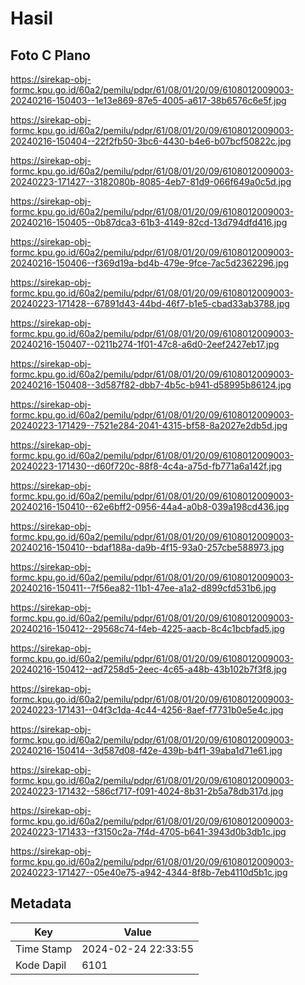 # Hasil

## Foto C Plano

https://sirekap-obj-formc.kpu.go.id/60a2/pemilu/pdpr/61/08/01/20/09/6108012009003-20240216-150403--1e13e869-87e5-4005-a617-38b6576c6e5f.jpg

https://sirekap-obj-formc.kpu.go.id/60a2/pemilu/pdpr/61/08/01/20/09/6108012009003-20240216-150404--22f2fb50-3bc6-4430-b4e6-b07bcf50822c.jpg

https://sirekap-obj-formc.kpu.go.id/60a2/pemilu/pdpr/61/08/01/20/09/6108012009003-20240223-171427--3182080b-8085-4eb7-81d9-066f649a0c5d.jpg

https://sirekap-obj-formc.kpu.go.id/60a2/pemilu/pdpr/61/08/01/20/09/6108012009003-20240216-150405--0b87dca3-61b3-4149-82cd-13d794dfd416.jpg

https://sirekap-obj-formc.kpu.go.id/60a2/pemilu/pdpr/61/08/01/20/09/6108012009003-20240216-150406--f369d19a-bd4b-479e-9fce-7ac5d2362296.jpg

https://sirekap-obj-formc.kpu.go.id/60a2/pemilu/pdpr/61/08/01/20/09/6108012009003-20240223-171428--67891d43-44bd-46f7-b1e5-cbad33ab3788.jpg

https://sirekap-obj-formc.kpu.go.id/60a2/pemilu/pdpr/61/08/01/20/09/6108012009003-20240216-150407--0211b274-1f01-47c8-a6d0-2eef2427eb17.jpg

https://sirekap-obj-formc.kpu.go.id/60a2/pemilu/pdpr/61/08/01/20/09/6108012009003-20240216-150408--3d587f82-dbb7-4b5c-b941-d58995b86124.jpg

https://sirekap-obj-formc.kpu.go.id/60a2/pemilu/pdpr/61/08/01/20/09/6108012009003-20240223-171429--7521e284-2041-4315-bf58-8a2027e2db5d.jpg

https://sirekap-obj-formc.kpu.go.id/60a2/pemilu/pdpr/61/08/01/20/09/6108012009003-20240223-171430--d60f720c-88f8-4c4a-a75d-fb771a6a142f.jpg

https://sirekap-obj-formc.kpu.go.id/60a2/pemilu/pdpr/61/08/01/20/09/6108012009003-20240216-150410--62e6bff2-0956-44a4-a0b8-039a198cd436.jpg

https://sirekap-obj-formc.kpu.go.id/60a2/pemilu/pdpr/61/08/01/20/09/6108012009003-20240216-150410--bdaf188a-da9b-4f15-93a0-257cbe588973.jpg

https://sirekap-obj-formc.kpu.go.id/60a2/pemilu/pdpr/61/08/01/20/09/6108012009003-20240216-150411--7f56ea82-11b1-47ee-a1a2-d899cfd531b6.jpg

https://sirekap-obj-formc.kpu.go.id/60a2/pemilu/pdpr/61/08/01/20/09/6108012009003-20240216-150412--29568c74-f4eb-4225-aacb-8c4c1bcbfad5.jpg

https://sirekap-obj-formc.kpu.go.id/60a2/pemilu/pdpr/61/08/01/20/09/6108012009003-20240216-150412--ad7258d5-2eec-4c65-a48b-43b102b7f3f8.jpg

https://sirekap-obj-formc.kpu.go.id/60a2/pemilu/pdpr/61/08/01/20/09/6108012009003-20240223-171431--04f3c1da-4c44-4256-8aef-f7731b0e5e4c.jpg

https://sirekap-obj-formc.kpu.go.id/60a2/pemilu/pdpr/61/08/01/20/09/6108012009003-20240216-150414--3d587d08-f42e-439b-b4f1-39aba1d71e61.jpg

https://sirekap-obj-formc.kpu.go.id/60a2/pemilu/pdpr/61/08/01/20/09/6108012009003-20240223-171432--586cf717-f091-4024-8b31-2b5a78db317d.jpg

https://sirekap-obj-formc.kpu.go.id/60a2/pemilu/pdpr/61/08/01/20/09/6108012009003-20240223-171433--f3150c2a-7f4d-4705-b641-3943d0b3db1c.jpg

https://sirekap-obj-formc.kpu.go.id/60a2/pemilu/pdpr/61/08/01/20/09/6108012009003-20240223-171427--05e40e75-a942-4344-8f8b-7eb4110d5b1c.jpg


## Metadata

| Key        | Value               |
| ---------- | ------------------- |
| Time Stamp | 2024-02-24 22:33:55 |
| Kode Dapil | 6101                |



